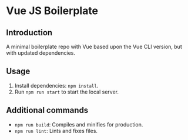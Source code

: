 # Vue JS Boilerplate

## Introduction

A minimal boilerplate repo with Vue based upon the Vue CLI version, but with updated dependencies.

## Usage

1. Install dependencies: `npm install`.
2. Run `npm run start` to start the local server.

## Additional commands

* `npm run build`: Compiles and minifies for production.
* `npm run lint`: Lints and fixes files.

